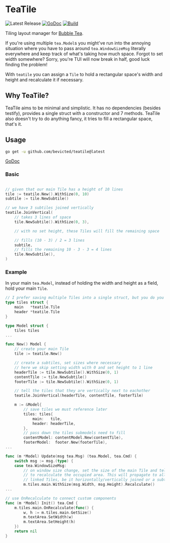 # TeaTile

![Latest Release](https://img.shields.io/github/v/release/bevicted/teatile)
[![GoDoc](https://pkg.go.dev/badge/github.com/bevicted/teatile.svg)](https://pkg.go.dev/github.com/bevicted/teatile)
[![Build](https://github.com/bevicted/teatile/actions/workflows/go.yml/badge.svg)](https://github.com/bevicted/teatile/actions/workflows/go.yml)

Tiling layout manager for
[Bubble Tea](https://github.com/charmbracelet/bubbletea).

If you're using multiple `tea.Model`s you might've run into the annoying
situation where you have to pass around `tea.WindowSizeMsg` literally
everywhere and keep track of what's taking how much space. Forgot to set width
somewhere? Sorry, you're TUI will now break in half, good luck finding the
problem!

With `teatile` you can assign a `Tile` to hold a rectangular space's width and
height and recalculate it if necessary.

## Why TeaTile?

TeaTile aims to be minimal and simplistic. It has no dependencies (besides
testify), provides a single struct with a constructor and 7 methods.
TeaTile also doesn't try to do anything fancy, it tries to fill a rectangular
space, that's it.

## Usage

```sh
go get -u github.com/bevicted/teatile@latest
```

[GoDoc](https://pkg.go.dev/github.com/bevicted/teatile)

### Basic

```go

// given that our main Tile has a height of 10 lines
tile := teatile.New().WithSize(0, 10)
subtile := tile.NewSubtile()

// we have 3 subtiles joined vertically
teatile.JoinVertical(
	// takes 3 lines of space
	tile.NewSubtile().WithSize(0, 3),

	// with no set height, these Tiles will fill the remaining space

	// fills (10 - 3) / 2 = 3 lines
	subtile,
	// fills the remaining 10 - 3 - 3 = 4 lines
	tile.NewSubtile(),
)
```

### Example

In your main `tea.Model`, instead of holding the width and height as a field, hold your main `Tile`.

```go
// I prefer saving multiple Tiles into a single struct, but you do you
type tiles struct {
	main   *teatile.Tile
	header *teatile.Tile
}

type Model struct {
	tiles tiles
...

func New() Model {
	// create your main Tile
	tile := teatile.New()

    // create a subtiles, set sizes where necessary
	// here we skip setting width with 0 and set height to 1 line
	headerTile := tile.NewSubtile().WithSize(0, 1)
	contentTile := tile.NewSubtile()
	footerTile := tile.NewSubtile().WithSize(0, 1)

	// tell the tiles that they are vertically next to eachother
	teatile.JoinVertical(headerTile, contentTile, footerTile)

	m := &Model{
		// save tiles we must reference later
		tiles: tiles{
			main:   tile,
			header: headerTile,
		},
		// pass down the tiles submodels need to fill
		contentModel: contentModel.New(contentTile),
		footerModel:  footer.New(footerTile),
...

func (m *Model) Update(msg tea.Msg) (tea.Model, tea.Cmd) {
	switch msg := msg.(type) {
	case tea.WindowSizeMsg:
		// on window size change, set the size of the main Tile and tell it
		// to recalculate the occupied area. This will propagate to all
		// linked Tiles, be it horizontally/vertically joined or a subtile.
		m.tiles.main.WithSize(msg.Width, msg.Height).Recalculate()
...

// use OnRecalculate to connect custom components
func (m *Model) Init() tea.Cmd {
	m.tiles.main.OnRecalculate(func() {
		w, h := m.tiles.main.GetSize()
		m.textArea.SetWidth(w)
		m.textArea.SetHeight(h)
	})
	return nil
}

```

